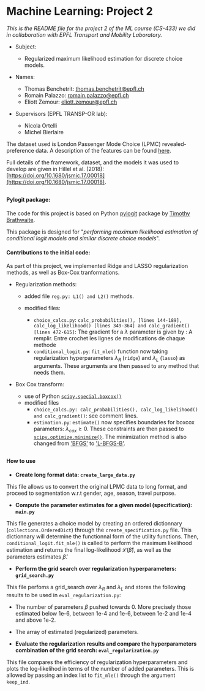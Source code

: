 # Machine Learning: Project 2

  

_This is the README file for the project 2 of the ML course (CS-433) we did in collaboration with EPFL Transport and Mobility Laboratory._

* Subject:
  * Regularized maximum likelihood estimation for discrete choice models.

* Names:
  * Thomas Benchetrit: <thomas.benchetrit@epfl.ch>
  * Romain Palazzo: <romain.palazzo@epfl.ch>
  * Eliott Zemour: <eliott.zemour@epfl.ch>

* Supervisors (EPFL TRANSP-OR lab):
  * Nicola Ortelli
  * Michel Bierlaire

  

The dataset used is London Passenger Mode Choice (LPMC) revealed-preference data. A description of the features can be found [here](https://transp-or.epfl.ch/documents/technicalReports/CS_LPMC.pdf).

Full details of the framework, dataset, and the models it was used to develop are given in Hillel et al. (2018): [https://doi.org/10.1680/jsmic.17.00018](https://doi.org/10.1680/jsmic.17.00018).
  
##
#### Pylogit package:

The code for this project is based on Python [pylogit](https://github.com/timothyb0912/pylogit) package by [Timothy Brathwaite](https://github.com/timothyb0912).

This package is designed for "_performing maximum likelihood estimation of conditional logit models and similar discrete choice models_".

#### Contributions to the initial code:

As part of this project, we implemented Ridge and LASSO regularization methods, as well as Box-Cox tranformations.

* Regularization methods:
  * added file `reg.py: L1() and L2()` methods.

  * modified files:
    * `choice_calcs.py`: `calc_probabilities(), [lines 144-189], calc_log_likelihood() [lines 349-364] and calc_gradient()[lines 472-615]`: The gradient for a $\lambda$ parameter is given by : A remplir. Entre crochet les lignes de modifications de chaque methode
    * `conditional_logit.py`: `fit_mle()` function now taking regularization hyperparameters $\lambda_R$ (`ridge`) and $\lambda_L$ (`lasso`) as arguments. These arguments are then passed to any method that needs them.

* Box Cox transform:
  * use of Python [`scipy.special.boxcox()`](https://docs.scipy.org/doc/scipy/reference/generated/scipy.special.boxcox.html)
  * modified files
    * `choice_calcs.py: calc_probabilities(), calc_log_likelihood() and calc_gradient()`: see comment lines.
    * `estimation.py`: `estimate()` now specifies boundaries for boxcox parameters: $\lambda_{cox} \geq 0$. These constraints are then passed to [`scipy.optimize.minimize()`](https://docs.scipy.org/doc/scipy/reference/generated/scipy.optimize.minimize.html). The minimization method is also changed from ['BFGS'](https://docs.scipy.org/doc/scipy/reference/optimize.minimize-bfgs.html#optimize-minimize-bfgs) to ['L-BFGS-B'](https://docs.scipy.org/doc/scipy/reference/optimize.minimize-lbfgsb.html#optimize-minimize-lbfgsb).

  
##
#### How to use

* __Create long format data: `create_large_data.py`__

This file allows us to convert the original LPMC data to long format, and proceed to segmentation w.r.t gender, age, season, travel purpose.

  

* __Compute the parameter estimates for a given model (specification): `main.py`__

This file generates a choice model by creating an ordered dictionnary (`collections.OrderedDict`) through the `create_specification.py` file. This dictionnary will determine the functionnal form of the utility functions. Then,  `conditional_logit.fit_mle()` is called to perform the maximum likelihood estimation and returns the final log-likelihood $\mathcal{L}(\hat{\beta})$, as well as the parameters estimates $\hat{\beta}$.

  

* __Perform the grid search over regularization hyperparameters: `grid_search.py`__

This file perfoms a grid_search over $\lambda_R$ and $\lambda_L$ and stores the following results to be used in  `eval_regularization.py`:

* The number of parameters $\beta$ pushed towards 0. More precisely those estimated below 1e-6, between 1e-4 and 1e-6, between 1e-2 and 1e-4 and above 1e-2.

* The array of estimated (regularized) parameters.

  

* __Evaluate the regularization results and compare the hyperparameters combination of the grid search: `eval_regularization.py`__

This file compares the efficiency of regularization hyperparameters and plots the log-likelihod in terms of the number of added parameters. This is allowed by passing an index list to `fit_mle()` through the argument `keep_ind`.
